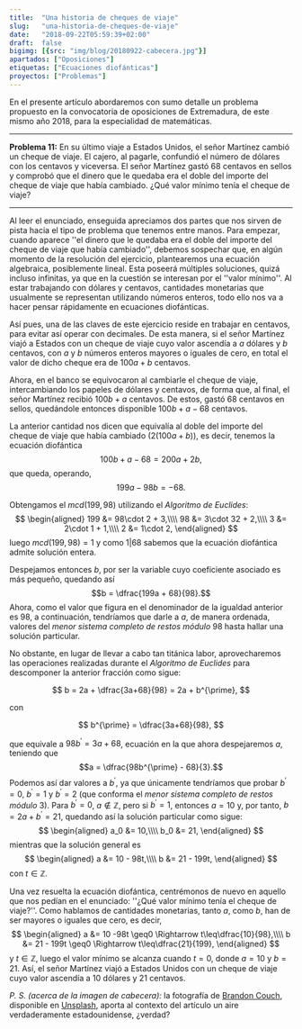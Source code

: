 ```yaml
---
title:  "Una historia de cheques de viaje"
slug:   "una-historia-de-cheques-de-viaje"
date:   "2018-09-22T05:59:39+02:00"
draft:  false
bigimg: [{src: "img/blog/20180922-cabecera.jpg"}]
apartados: ["Oposiciones"]
etiquetas: ["Ecuaciones diofánticas"]
proyectos: ["Problemas"]
---
```


En el presente artículo abordaremos con sumo detalle un problema propuesto en la convocatoria de oposiciones de Extremadura, de este mismo año 2018, para la especialidad de matemáticas.
<!--more-->

***

**Problema 11:** En su último viaje a Estados Unidos, el señor Martínez cambió un cheque de viaje. El cajero, al pagarle, confundió el número de dólares con los centavos y viceversa. El señor Martínez gastó 68 centavos en sellos y comprobó que el dinero que le quedaba era el doble del importe del cheque de viaje que había cambiado. ¿Qué valor mínimo tenía el cheque de viaje?

***

Al leer el enunciado, enseguida apreciamos dos partes que nos sirven de pista hacia el tipo de problema que tenemos entre manos. Para empezar, cuando aparece ''el dinero que le quedaba era el doble del importe del cheque de viaje que había cambiado'', debemos sospechar que, en algún momento de la resolución del ejercicio, plantearemos una ecuación algebraica, posiblemente lineal. Esta poseerá múltiples soluciones, quizá incluso infinitas, ya que en la cuestión se interesan por el ''valor mínimo''. Al estar trabajando con dólares y centavos, cantidades monetarias que usualmente se representan utilizando números enteros, todo ello nos va a hacer pensar rápidamente en ecuaciones diofánticas.

Así pues, una de las claves de este ejercicio reside en trabajar en centavos, para evitar así operar con decimales. De esta manera, si el señor Martínez viajó a Estados con un cheque de viaje cuyo valor ascendía a $a$ dólares y $b$ centavos, con $a$ y $b$ números enteros mayores o iguales de cero, en total el valor de dicho cheque era de $100a + b$ centavos.

Ahora, en el banco se equivocaron al cambiarle el cheque de viaje, intercambiando los papeles de dólares y centavos, de forma que, al final, el señor Martínez recibió $100b + a$ centavos. De estos, gastó 68 centavos en sellos, quedándole entonces disponible $100b + a - 68$ centavos.

La anterior cantidad nos dicen que equivalía al doble del importe del cheque de viaje que había cambiado ($2(100a + b)$), es decir, tenemos la ecuación diofántica $$100b + a - 68 = 200a + 2b,$$ que queda, operando, $$199a-98b=-68.$$

Obtengamos el $mcd(199,98)$ utilizando el *Algoritmo de Euclides*:
$$
\begin{aligned}
199 &= 98\cdot 2 + 3,\\\\ 98 &= 3\cdot 32 + 2,\\\\ 3 &= 2\cdot 1 + 1,\\\\ 2 &= 1\cdot 2,
\end{aligned}
$$
luego $mcd(199,98)=1$ y como $1|68$ sabemos que la ecuación diofántica admite solución entera. 

Despejamos entonces $b$, por ser la variable cuyo coeficiente asociado es más pequeño, quedando así $$b = \dfrac{199a + 68}{98}.$$
Ahora, como el valor que figura en el denominador de la igualdad anterior es $98$, a continuación, tendríamos que darle a $a$, de manera ordenada, valores del *menor sistema completo de restos módulo* $98$ hasta hallar una solución particular.

No obstante, en lugar de llevar a cabo tan titánica labor, aprovecharemos las operaciones realizadas durante el *Algoritmo de Euclides* para descomponer la anterior fracción como sigue: 

$$
b = 2a + \dfrac{3a+68}{98} = 2a + b^{\prime},
$$

con

$$
b^{\prime} = \dfrac{3a+68}{98},
$$

que equivale a $98b^{\prime} = 3a + 68$, ecuación en la que ahora despejaremos $a$, teniendo que $$a = \dfrac{98b^{\prime} - 68}{3}.$$ Podemos así dar valores a $b^{\prime}$, ya que únicamente tendríamos que probar $b^{\prime}=0$, $b^{\prime}=1$ y $b^{\prime}=2$ (que conforma el *menor sistema completo de restos módulo* $3$). Para $b^{\prime}=0$, $a\notin\mathbb{Z}$, pero si $b^{\prime}=1$, entonces $a=10$ y, por tanto, $b = 2a+b^{\prime} = 21$, quedando así la solución particular como sigue:
$$
\begin{aligned}
a_0 &= 10,\\\\ b_0 &= 21,
\end{aligned}
$$
mientras que la solución general es
$$
\begin{aligned}
a &= 10 - 98t,\\\\ b &= 21 - 199t,
\end{aligned}
$$
con $t\in\mathbb{Z}$. 

Una vez resuelta la ecuación diofántica, centrémonos de nuevo en aquello que nos pedían en el enunciado: ''¿Qué valor mínimo tenía el cheque de viaje?''. Como hablamos de cantidades monetarias, tanto $a$, como $b$, han de ser mayores o iguales que cero, es decir,
$$
\begin{aligned}
a &= 10 -98t \geq0 \Rightarrow t\leq\dfrac{10}{98},\\\\ b &= 21 - 199t \geq0 \Rightarrow t\leq\dfrac{21}{199},
\end{aligned}
$$
y $t\in\mathbb{Z}$, luego el valor mínimo se alcanza cuando $t=0$, donde $a=10$ y $b=21$. Así, el señor Martínez viajó a Estados Unidos con un cheque de viaje cuyo valor ascendía a 10 dólares y 21 centavos.

*P. S. (acerca de la imagen de cabecera):* la fotografía de [Brandon Couch](https://unsplash.com/@bccreativemedia), disponible en [Unsplash](https://unsplash.com/photos/QRkew0KwXSM), aporta al contexto del artículo un aire verdaderamente estadounidense, ¿verdad?
